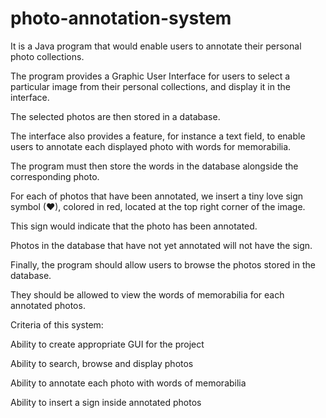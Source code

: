# photo-annotation-system
It is a Java program that would enable users to annotate their personal photo collections.

The program provides a Graphic User Interface for users to select a particular image from their personal collections, and display it in the interface. 

The selected photos are then stored in a database.

The interface also provides a feature, for instance a text field, to enable users to annotate each displayed photo with words for memorabilia. 

The program must then store the words in the database alongside the corresponding photo.

For each of photos that have been annotated, we insert a tiny love sign symbol (♥), colored in red, located at the top right corner of the image. 

This sign would indicate that the photo has been annotated. 

Photos in the database that have not yet annotated will not have the sign.

Finally, the program should allow users to browse the photos stored in the database. 

They should be allowed to view the words of memorabilia for each annotated photos.

Criteria of this system:

Ability to create appropriate GUI for the project 

Ability to search, browse and display photos 

Ability to annotate each photo with words of memorabilia 

Ability to insert a sign inside annotated photos 

